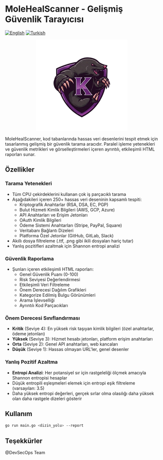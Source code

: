# MoleHealScanner - Gelişmiş Güvenlik Tarayıcısı

[![English](https://img.shields.io/badge/lang-English-blue.svg)](README.md) [![Turkish](https://img.shields.io/badge/lang-Türkçe-red.svg)](README_TR.md)
<p align="center">
  <img src="./mascot.png" alt="Logo">
</p>
MoleHealScanner, kod tabanlarında hassas veri desenlerini tespit etmek için tasarlanmış gelişmiş bir güvenlik tarama aracıdır. Paralel işleme yetenekleri ve güvenlik metrikleri ve görselleştirmeleri içeren ayrıntılı, etkileşimli HTML raporları sunar.

## Özellikler

### Tarama Yetenekleri
- Tüm CPU çekirdeklerini kullanan çok iş parçacıklı tarama
- Aşağıdakileri içeren 250+ hassas veri deseninin kapsamlı tespiti:
  - Kriptografik Anahtarlar (RSA, DSA, EC, PGP)
  - Bulut Hizmeti Kimlik Bilgileri (AWS, GCP, Azure)
  - API Anahtarları ve Erişim Jetonları
  - OAuth Kimlik Bilgileri
  - Ödeme Sistemi Anahtarları (Stripe, PayPal, Square)
  - Veritabanı Bağlantı Dizeleri
  - Platforma Özel Jetonlar (GitHub, GitLab, Slack)
- Akıllı dosya filtreleme (.ttf, .png gibi ikili dosyaları hariç tutar)
- Yanlış pozitifleri azaltmak için Shannon entropi analizi

### Güvenlik Raporlama
- Şunları içeren etkileşimli HTML raporları:
  - Genel Güvenlik Puanı (0-100)
  - Risk Seviyesi Değerlendirmesi
  - Etkileşimli Veri Filtreleme
  - Önem Derecesi Dağılım Grafikleri
  - Kategorize Edilmiş Bulgu Görünümleri
  - Arama İşlevselliği
  - Ayrıntılı Kod Parçacıkları

### Önem Derecesi Sınıflandırması
- **Kritik** (Seviye 4): En yüksek risk taşıyan kimlik bilgileri (özel anahtarlar, ödeme jetonları)
- **Yüksek** (Seviye 3): Hizmet hesabı jetonları, platform erişim anahtarları
- **Orta** (Seviye 2): Genel API anahtarları, web kancaları
- **Düşük** (Seviye 1): Hassas olmayan URL'ler, genel desenler

### Yanlış Pozitif Azaltma
- **Entropi Analizi**: Her potansiyel sır için rastgeleliği ölçmek amacıyla Shannon entropisi hesaplar
- Düşük entropili eşleşmeleri elemek için entropi eşik filtreleme (varsayılan: 3.5)
- Daha yüksek entropi değerleri, gerçek sırlar olma olasılığı daha yüksek olan daha rastgele dizeleri gösterir

## Kullanım
```bash
go run main.go <dizin_yolu> --report
```
## Teşekkürler

@DevSecOps Team
